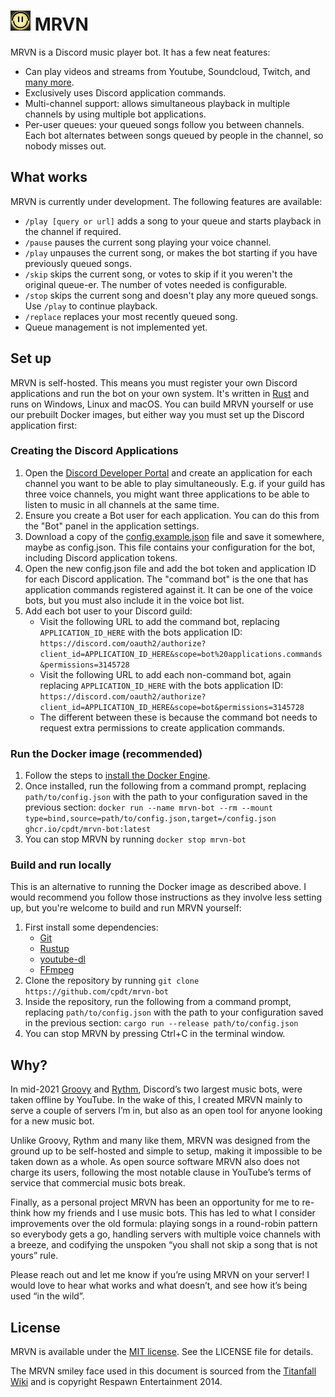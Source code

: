 # ![MRVN smiley face](mrvn.png) MRVN

MRVN is a Discord music player bot. It has a few neat features:

 - Can play videos and streams from Youtube, Soundcloud, Twitch, and
   [many more](https://ytdl-org.github.io/youtube-dl/supportedsites.html).
 - Exclusively uses Discord application commands.
 - Multi-channel support: allows simultaneous playback in multiple channels by
   using multiple bot applications.
 - Per-user queues: your queued songs follow you between channels. Each bot
   alternates between songs queued by people in the channel, so nobody misses
   out.

## What works

MRVN is currently under development. The following features are available:

 - `/play [query or url]` adds a song to your queue and starts playback in the
   channel if required.
 - `/pause` pauses the current song playing your voice channel.
 - `/play` unpauses the current song, or makes the bot starting if you have
   previously queued songs.
 - `/skip` skips the current song, or votes to skip if it you weren't the
   original queue-er. The number of votes needed is configurable.
 - `/stop` skips the current song and doesn't play any more queued songs. Use
   `/play` to continue playback.
 - `/replace` replaces your most recently queued song.
 - Queue management is not implemented yet.

## Set up

MRVN is self-hosted. This means you must register your own Discord applications
and run the bot on your own system. It's written in
[Rust](https://www.rust-lang.org/) and runs on Windows, Linux and macOS. You
can build MRVN yourself or use our prebuilt Docker images, but either way you
must set up the Discord application first:

### Creating the Discord Applications

1. Open the [Discord Developer Portal](https://discord.com/developers) and
   create an application for each channel you want to be able to play
   simultaneously. E.g. if your guild has three voice channels, you might want
   three applications to be able to listen to music in all channels at the same
   time.
2. Ensure you create a Bot user for each application. You can do this from the
   "Bot" panel in the application settings.
3. Download a copy of the [config.example.json](https://github.com/cpdt/mrvn-bot/blob/master/config.example.json)
   file and save it somewhere, maybe as config.json. This file contains your 
   configuration for the bot, including Discord application tokens.
4. Open the new config.json file and add the bot token and application ID for
   each Discord application. The "command bot" is the one that has application
   commands registered against it. It can be one of the voice bots, but you must
   also include it in the voice bot list.
5. Add each bot user to your Discord guild:
    - Visit the following URL to add the command bot, replacing
      `APPLICATION_ID_HERE` with the bots application ID:
      `https://discord.com/oauth2/authorize?client_id=APPLICATION_ID_HERE&scope=bot%20applications.commands&permissions=3145728`
    - Visit the following URL to add each non-command bot, again replacing
      `APPLICATION_ID_HERE` with the bots application ID:
      `https://discord.com/oauth2/authorize?client_id=APPLICATION_ID_HERE&scope=bot&permissions=3145728`
    - The different between these is because the command bot needs to request
      extra permissions to create application commands.

### Run the Docker image (recommended)

 1. Follow the steps to [install the Docker Engine](https://docs.docker.com/engine/install/).
 2. Once installed, run the following from a command prompt, replacing 
    `path/to/config.json` with the path to your configuration saved in the
    previous section: `docker run --name mrvn-bot --rm --mount type=bind,source=path/to/config.json,target=/config.json ghcr.io/cpdt/mrvn-bot:latest`
 3. You can stop MRVN by running `docker stop mrvn-bot`

### Build and run locally

This is an alternative to running the Docker image as described above. I would
recommend you follow those instructions as they involve less setting up, but
you're welcome to build and run MRVN yourself:

 1. First install some dependencies:
    - [Git](https://git-scm.com/)
    - [Rustup](https://rustup.rs/)
    - [youtube-dl](https://youtube-dl.org/)
    - [FFmpeg](https://www.ffmpeg.org)
 2. Clone the repository by running `git clone https://github.com/cpdt/mrvn-bot`
 3. Inside the repository, run the following from a command prompt, replacing
    `path/to/config.json` with the path to your configuration saved in the
    previous section: `cargo run --release path/to/config.json`
 4. You can stop MRVN by pressing Ctrl+C in the terminal window.

## Why?

In mid-2021 [Groovy](https://groovy.bot) and [Rythm](https://rythm.fm), Discord’s two largest music bots, were taken offline by YouTube. In the wake of this, I created MRVN mainly to serve a couple of servers I’m in, but also as an open tool for anyone looking for a new music bot.

Unlike Groovy, Rythm and many like them, MRVN was designed from the ground up to be self-hosted and simple to setup, making it impossible to be taken down as a whole. As open source software MRVN also does not charge its users, following the most notable clause in YouTube’s terms of service that commercial music bots break.

Finally, as a personal project MRVN has been an opportunity for me to re-think how my friends and I use music bots. This has led to what I consider improvements over the old formula: playing songs in a round-robin pattern so everybody gets a go, handling servers with multiple voice channels with a breeze, and codifying the unspoken “you shall not skip a song that is not yours” rule.

Please reach out and let me know if you’re using MRVN on your server! I would love to hear what works and what doesn’t, and see how it’s being used “in the wild”.

## License

MRVN is available under the [MIT license](https://opensource.org/licenses/MIT).
See the LICENSE file for details.

The MRVN smiley face used in this document is sourced from the [Titanfall Wiki](https://titanfall.fandom.com/wiki/Mk._III_Mobile_Robotic_Versatile_Entity_Automated_Assistant) and is copyright Respawn Entertainment 2014.
